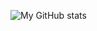 ![My GitHub stats](https://github-readme-stats.vercel.app/api?username=marcibaumel&show_icons=true&theme=monokai&count_private=true&include_all_commits=true)
